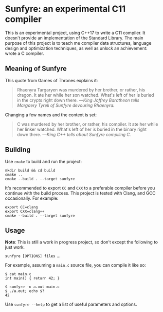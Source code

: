 # Sunfyre: an experimental C11 compiler

This is an experimental project, using C++17 to write a C11 compiler.
It doesn't provide an implementation of the Standard Library.
The main purpose of this project is to teach me compiler data structures,
language design and optimization techniques, as well as unlock an
achievement: wrote a C compiler.

## Meaning of Sunfyre

This quote from Games of Thrones explains it:

> Rhaenyra Targaryen was murdered by her brother, or rather, his
> dragon. It ate her while her son watched. What's left of her is buried in
> the crypts right down there.
*―King Joffrey Baratheon tells Margaery Tyrell of Sunfyre devouring Rhaenyra.*

Changing a few names and the context is set:

> C was murdered by her brother, or rather, his
> compiler. It ate her while her linker watched. What's left of her is buried in
> the binary right down there.
*―King C++ tells about Sunfyre compiling C.*

## Building

Use `cmake` to build and run the project:

```
mkdir build && cd build
cmake ..
cmake --build . --target sunfyre
```

It's recommended to export `CC` and `CXX` to a preferable compiler
before you continue with the build process. This project is tested
with Clang, and GCC occasionally. For example:

```
export CC=clang
export CXX=clang++
cmake --build . --target sunfyre
```

## Usage

**Note**: This is still a work in progress project, so don't except the following
to just work.

```
sunfyre [OPTIONS] files …
```

For example, assuming a `main.c` source file, you can compile it like so:

```
$ cat main.c
int main() { return 42; }

$ sunfyre -o a.out main.c
$ ./a.out; echo $?
42
```

Use `sunfyre --help` to get a list of useful parameters and options.

